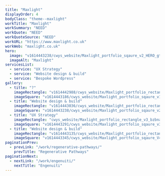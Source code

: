 ```yaml
---
title: "Maxlight"
displayOrder: 4
bodyClass: "theme--maxlight"
workTitle: "Maxlight"
workSummary: "NEED"
workQuote: "NEED"
workQuoteSource: "NEED"
workURL: "https://www.maxlight.co.uk"
workWeb: "maxlight.co.uk"
hero:
  image: "v1614443238/cwys_website/Maxlight_portfolio_sqaure_v2_HERO_gtz6a3"
  imageAlt: "Maxlight"
servicesList:
  - service: "UX Strategy"
  - service: "Website design & build"
  - service: "Bespoke Wordpress"
gallery:
  - title: "?"
    imageRectangle: "v1614442988/cwys_website/Maxlight_portfolio_rectangle_v1_jqmy7t"
    imageSquare: "v1614443186/cwys_website/Maxlight_portfolio_sqaure_v1_ebvlis"
  - title: "Website design & build"
    imageRectangle: "v1614443036/cwys_website/Maxlight_portfolio_rectangle_v2_p2plvy"
    imageSquare: "v1614443238/cwys_website/Maxlight_portfolio_sqaure_v2_HERO_gtz6a3"
  - title: "UX Strategy"
    imageRectangle: "cwys_website/Maxlight_portfolio_rectangle_v3_bzbnaq"
    imageSquare: "v1614443291/cwys_website/Maxlight_portfolio_sqaure_v3_vxq8ra"
  - title: "Website design & build"
    imageRectangle: "v1614443135/cwys_website/Maxlight_portfolio_rectangle_v4_zw6fnx"
    imageSquare: "v1614443345/cwys_website/Maxlight_portfolio_sqaure_V4_vixdc0"
paginationPrev:
  - prevLink: "/work/regenerative-pathways/"
    prevTitle: "Regenerative Pathways"
paginationNext:
  - nextLink: "/work/engenuiti/"
    nextTitle: "Engenuiti"
---
```

